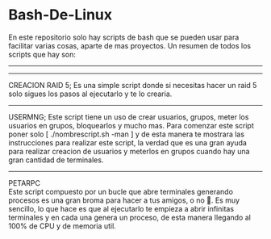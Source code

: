 # Bash-De-Linux
En este repositorio solo hay scripts de bash que se pueden usar para facilitar varias cosas, aparte de mas proyectos.
Un resumen de todos los scripts que hay son:

*****************************************************************************************************************************
*****************************************************************************************************************************
CREACION RAID 5;
Es una simple script donde si necesitas hacer un raid 5 solo sigues los pasos al ejecutarlo y te lo crearia.

*****************************************************************************************************************************
USERMNG;
Este script tiene un uso de crear usuarios, grupos, meter los usuarios en grupos, bloquearlos y mucho mas.
Para comenzar este script poner solo [ ./nombrescript.sh -man ] y de esta manera te mostrara las instrucciones
para realizar este script, la verdad que es una gran ayuda para realizar creacion de usuarios y meterlos en grupos
cuando hay una gran cantidad de terminales.

*****************************************************************************************************************************
PETARPC                                                                                                                                                                   
Este script compuesto por un bucle que abre terminales generando procesos es una gran broma para hacer a tus amigos, o no 🤣.
Es muy sencillo, lo que hace es que al ejecutarlo te empieza a abrir infinitas terminales y en cada una genera un proceso,
de esta manera llegando al 100% de CPU y de memoria util.
